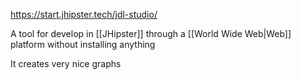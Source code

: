 https://start.jhipster.tech/jdl-studio/

A tool for develop in [[JHipster]] through a [[World Wide Web|Web]] platform without installing anything

It creates very nice graphs